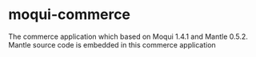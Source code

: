 # moqui-commerce
The commerce application which based on Moqui 1.4.1 and Mantle 0.5.2. Mantle source code is embedded in this commerce application
